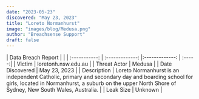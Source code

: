 ```yaml
---
date: "2023-05-23"
discovered: "May 23, 2023"
title: "Loreto Normanhurst"
image: "images/blog/Medusa.png"
author: "Breachsense Support"
draft: false
---
```


| Data Breach Report           |              | 
| :-----------: | :-------------:     |:-------------:    | :-----:|
| Victim      | loretonh.nsw.edu.au      | 
| Threat Actor      | Medusa      | 
| Date Discovered      | May 23, 2023      | 
| Description      | Loreto Normanhurst is an independent Catholic, primary and secondary day and boarding school for girls, located in Normanhurst, a suburb on the upper North Shore of Sydney, New South Wales, Australia.      | 
| Leak Size      | Unknown      | 

